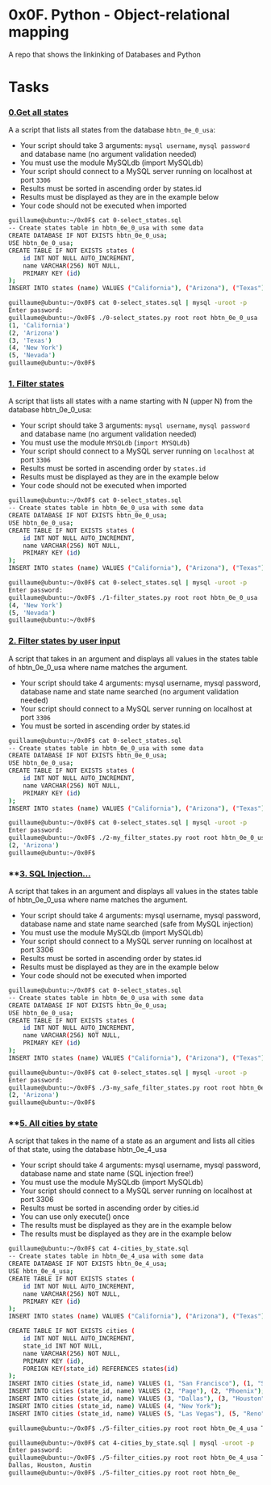 # 0x0F. Python - Object-relational mapping
A repo that shows the linkinking of Databases and Python

# **Tasks**

### **[0.Get all states](0-select_states.py)**
A  a script that lists all states from the database `hbtn_0e_0_usa`:
  * Your script should take 3 arguments: `mysql username`, `mysql password` and database name (no argument validation needed)
  * You must use the module MySQLdb (import MySQLdb)
  * Your script should connect to a MySQL server running on localhost at port `3306`
  * Results must be sorted in ascending order by states.id
  * Results must be displayed as they are in the example below
  * Your code should not be executed when imported
``` bash
guillaume@ubuntu:~/0x0F$ cat 0-select_states.sql
-- Create states table in hbtn_0e_0_usa with some data
CREATE DATABASE IF NOT EXISTS hbtn_0e_0_usa;
USE hbtn_0e_0_usa;
CREATE TABLE IF NOT EXISTS states ( 
    id INT NOT NULL AUTO_INCREMENT, 
    name VARCHAR(256) NOT NULL,
    PRIMARY KEY (id)
);
INSERT INTO states (name) VALUES ("California"), ("Arizona"), ("Texas"), ("New York"), ("Nevada");

guillaume@ubuntu:~/0x0F$ cat 0-select_states.sql | mysql -uroot -p
Enter password: 
guillaume@ubuntu:~/0x0F$ ./0-select_states.py root root hbtn_0e_0_usa
(1, 'California')
(2, 'Arizona')
(3, 'Texas')
(4, 'New York')
(5, 'Nevada')
guillaume@ubuntu:~/0x0F$ 
```

### **[1. Filter states](1-filter_states.py)**
A script that lists all states with a name starting with N (upper N) from the database hbtn_0e_0_usa:
   * Your script should take 3 arguments: `mysql username`, `mysql password` and database name (no argument validation needed)
   * You must use the module `MYSQLdb` (`import MYSQLdb`)
   * Your script should connect to a MySQL server running on `localhost` at port `3306`
   * Results  must be sorted in ascending order by `states.id`
   * Results  must be displayed as they are in the example below
   * Your code should not be executed when imported
``` bash
guillaume@ubuntu:~/0x0F$ cat 0-select_states.sql
-- Create states table in hbtn_0e_0_usa with some data
CREATE DATABASE IF NOT EXISTS hbtn_0e_0_usa;
USE hbtn_0e_0_usa;
CREATE TABLE IF NOT EXISTS states ( 
    id INT NOT NULL AUTO_INCREMENT, 
    name VARCHAR(256) NOT NULL,
    PRIMARY KEY (id)
);
INSERT INTO states (name) VALUES ("California"), ("Arizona"), ("Texas"), ("New York"), ("Nevada");

guillaume@ubuntu:~/0x0F$ cat 0-select_states.sql | mysql -uroot -p
Enter password: 
guillaume@ubuntu:~/0x0F$ ./1-filter_states.py root root hbtn_0e_0_usa
(4, 'New York')
(5, 'Nevada')
guillaume@ubuntu:~/0x0F$ 
```

### **[2. Filter states by user input](2-my_filter_states.py)**
A  script that takes in an argument and displays all values in the states table of hbtn_0e_0_usa where name matches the argument.
  * Your script should take 4 arguments: mysql username, mysql password, database name and state name searched (no argument validation needed)
  * Your script should connect to a MySQL server running on localhost at port `3306`
  * You must be sorted in ascending order by states.id
``` bash
guillaume@ubuntu:~/0x0F$ cat 0-select_states.sql
-- Create states table in hbtn_0e_0_usa with some data
CREATE DATABASE IF NOT EXISTS hbtn_0e_0_usa;
USE hbtn_0e_0_usa;
CREATE TABLE IF NOT EXISTS states ( 
    id INT NOT NULL AUTO_INCREMENT, 
    name VARCHAR(256) NOT NULL,
    PRIMARY KEY (id)
);
INSERT INTO states (name) VALUES ("California"), ("Arizona"), ("Texas"), ("New York"), ("Nevada");

guillaume@ubuntu:~/0x0F$ cat 0-select_states.sql | mysql -uroot -p
Enter password: 
guillaume@ubuntu:~/0x0F$ ./2-my_filter_states.py root root hbtn_0e_0_usa 'Arizona'
(2, 'Arizona')
guillaume@ubuntu:~/0x0F$ 
```
### **[3. SQL Injection...](3-my_safe_filter_states.py)
A script that takes in an argument and displays all values in the states table of hbtn_0e_0_usa where name matches the argument.
 * Your script should take 4 arguments: mysql username, mysql password, database name and state name searched (safe from MySQL injection)
 * You must use the module MySQLdb (import MySQLdb)
 * Your  script should connect to a MySQL server running on localhost at port 3306
 * Results must be sorted in ascending order by states.id
 * Results must be displayed as they are in the example below
 * Your code should not be executed when imported
``` bash
guillaume@ubuntu:~/0x0F$ cat 0-select_states.sql
-- Create states table in hbtn_0e_0_usa with some data
CREATE DATABASE IF NOT EXISTS hbtn_0e_0_usa;
USE hbtn_0e_0_usa;
CREATE TABLE IF NOT EXISTS states ( 
    id INT NOT NULL AUTO_INCREMENT, 
    name VARCHAR(256) NOT NULL,
    PRIMARY KEY (id)
);
INSERT INTO states (name) VALUES ("California"), ("Arizona"), ("Texas"), ("New York"), ("Nevada");

guillaume@ubuntu:~/0x0F$ cat 0-select_states.sql | mysql -uroot -p
Enter password: 
guillaume@ubuntu:~/0x0F$ ./3-my_safe_filter_states.py root root hbtn_0e_0_usa 'Arizona'
(2, 'Arizona')
guillaume@ubuntu:~/0x0F$ 
```
### **[5. All cities by state](5-filter_cities.py)
A script that takes in the name of a state as an argument and lists all cities of that state, using the database hbtn_0e_4_usa
  * Your script should take 4 arguments: mysql username, mysql password, database name and state name (SQL injection free!)
  * You must use the module MySQLdb (import MySQLdb)
  * Your script should connect to a MySQL server running on localhost at port 3306
  * Results must be sorted in ascending order by cities.id
  * You can use only execute() once
  * The results must be displayed as they are in the example below
  * The results must be displayed as they are in the example below
``` bash 
guillaume@ubuntu:~/0x0F$ cat 4-cities_by_state.sql
-- Create states table in hbtn_0e_4_usa with some data
CREATE DATABASE IF NOT EXISTS hbtn_0e_4_usa;
USE hbtn_0e_4_usa;
CREATE TABLE IF NOT EXISTS states ( 
    id INT NOT NULL AUTO_INCREMENT, 
    name VARCHAR(256) NOT NULL,
    PRIMARY KEY (id)
);
INSERT INTO states (name) VALUES ("California"), ("Arizona"), ("Texas"), ("New York"), ("Nevada");

CREATE TABLE IF NOT EXISTS cities ( 
    id INT NOT NULL AUTO_INCREMENT, 
    state_id INT NOT NULL,
    name VARCHAR(256) NOT NULL,
    PRIMARY KEY (id),
    FOREIGN KEY(state_id) REFERENCES states(id)
);
INSERT INTO cities (state_id, name) VALUES (1, "San Francisco"), (1, "San Jose"), (1, "Los Angeles"), (1, "Fremont"), (1, "Livermore");
INSERT INTO cities (state_id, name) VALUES (2, "Page"), (2, "Phoenix");
INSERT INTO cities (state_id, name) VALUES (3, "Dallas"), (3, "Houston"), (3, "Austin");
INSERT INTO cities (state_id, name) VALUES (4, "New York");
INSERT INTO cities (state_id, name) VALUES (5, "Las Vegas"), (5, "Reno"), (5, "Henderson"), (5, "Carson City");

guillaume@ubuntu:~/0x0F$ ./5-filter_cities.py root root hbtn_0e_4_usa Texas

guillaume@ubuntu:~/0x0F$ cat 4-cities_by_state.sql | mysql -uroot -p
Enter password: 
guillaume@ubuntu:~/0x0F$ ./5-filter_cities.py root root hbtn_0e_4_usa Texas
Dallas, Houston, Austin
guillaume@ubuntu:~/0x0F$ ./5-filter_cities.py root root hbtn_0e_
```
